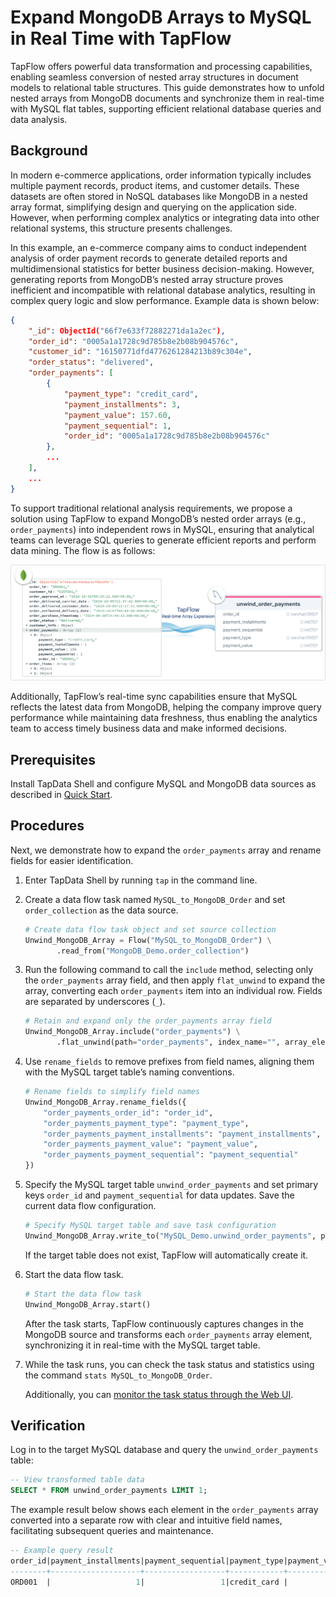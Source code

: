 # Expand MongoDB Arrays to MySQL in Real Time with TapFlow

TapFlow offers powerful data transformation and processing capabilities, enabling seamless conversion of nested array structures in document models to relational table structures. This guide demonstrates how to unfold nested arrays from MongoDB documents and synchronize them in real-time with MySQL flat tables, supporting efficient relational database queries and data analysis.

## Background

In modern e-commerce applications, order information typically includes multiple payment records, product items, and customer details. These datasets are often stored in NoSQL databases like MongoDB in a nested array format, simplifying design and querying on the application side. However, when performing complex analytics or integrating data into other relational systems, this structure presents challenges.

In this example, an e-commerce company aims to conduct independent analysis of order payment records to generate detailed reports and multidimensional statistics for better business decision-making. However, generating reports from MongoDB’s nested array structure proves inefficient and incompatible with relational database analytics, resulting in complex query logic and slow performance. Example data is shown below:

```json
{
    "_id": ObjectId("66f7e633f72882271da1a2ec"),
    "order_id": "0005a1a1728c9d785b8e2b08b904576c",
    "customer_id": "16150771dfd4776261284213b89c304e",
    "order_status": "delivered",
    "order_payments": [
        {
            "payment_type": "credit_card",
            "payment_installments": 3,
            "payment_value": 157.60,
            "payment_sequential": 1,
            "order_id": "0005a1a1728c9d785b8e2b08b904576c"
        },
        ...
    ],
    ...
}
```

To support traditional relational analysis requirements, we propose a solution using TapFlow to expand MongoDB’s nested order arrays (e.g., `order_payments`) into independent rows in MySQL, ensuring that analytical teams can leverage SQL queries to generate efficient reports and perform data mining. The flow is as follows:

![Real-Time Expansion of MongoDB Arrays with TapFlow](../../images/unwind_mongodb_array.png)

Additionally, TapFlow’s real-time sync capabilities ensure that MySQL reflects the latest data from MongoDB, helping the company improve query performance while maintaining data freshness, thus enabling the analytics team to access timely business data and make informed decisions.

## Prerequisites

Install TapData Shell and configure MySQL and MongoDB data sources as described in [Quick Start](../quick-start.md).

## Procedures

Next, we demonstrate how to expand the `order_payments` array and rename fields for easier identification.

1. Enter TapData Shell by running `tap` in the command line.

2. Create a data flow task named `MySQL_to_MongoDB_Order` and set `order_collection` as the data source.

   ```python
   # Create data flow task object and set source collection
   Unwind_MongoDB_Array = Flow("MySQL_to_MongoDB_Order") \
          .read_from("MongoDB_Demo.order_collection") 
   ```

3. Run the following command to call the `include` method, selecting only the `order_payments` array field, and then apply `flat_unwind` to expand the array, converting each `order_payments` item into an individual row. Fields are separated by underscores (`_`).

   ```python
   # Retain and expand only the order_payments array field
   Unwind_MongoDB_Array.include("order_payments") \
          .flat_unwind(path="order_payments", index_name="", array_elem="OBJECT", joiner="_")
   ```

4. Use `rename_fields` to remove prefixes from field names, aligning them with the MySQL target table’s naming conventions.

   ```python
   # Rename fields to simplify field names
   Unwind_MongoDB_Array.rename_fields({
       "order_payments_order_id": "order_id",
       "order_payments_payment_type": "payment_type",
       "order_payments_payment_installments": "payment_installments",
       "order_payments_payment_value": "payment_value",
       "order_payments_payment_sequential": "payment_sequential"
   })
   ```

5. Specify the MySQL target table `unwind_order_payments` and set primary keys `order_id` and `payment_sequential` for data updates. Save the current data flow configuration.

   ```python
   # Specify MySQL target table and save task configuration
   Unwind_MongoDB_Array.write_to("MySQL_Demo.unwind_order_payments", pk=["order_id", "payment_sequential"]).save()
   ```

   If the target table does not exist, TapFlow will automatically create it.

6. Start the data flow task.

   ```python
   # Start the data flow task
   Unwind_MongoDB_Array.start()
   ```

   After the task starts, TapFlow continuously captures changes in the MongoDB source and transforms each `order_payments` array element, synchronizing it in real-time with the MySQL target table.

7. While the task runs, you can check the task status and statistics using the command `stats MySQL_to_MongoDB_Order`.

   Additionally, you can [monitor the task status through the Web UI](../../user-guide/data-development/monitor-task).

## Verification

Log in to the target MySQL database and query the `unwind_order_payments` table:

```sql
-- View transformed table data
SELECT * FROM unwind_order_payments LIMIT 1;
```

The example result below shows each element in the `order_payments` array converted into a separate row with clear and intuitive field names, facilitating subsequent queries and maintenance.

```sql
-- Example query result
order_id|payment_installments|payment_sequential|payment_type|payment_value|
--------+--------------------+------------------+------------+-------------+
ORD001  |                   1|                 1|credit_card |          150|
```
